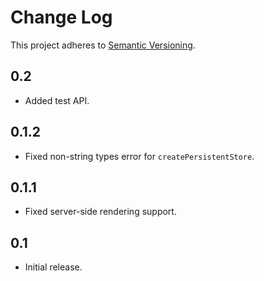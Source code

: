# Change Log
This project adheres to [Semantic Versioning](http://semver.org/).

## 0.2
* Added test API.

## 0.1.2
* Fixed non-string types error for `createPersistentStore`.

## 0.1.1
* Fixed server-side rendering support.

## 0.1
* Initial release.
